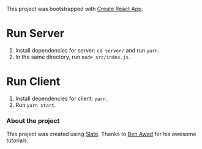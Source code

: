 This project was bootstrapped with [Create React App](https://github.com/facebook/create-react-app).  

# Run Server

1. Install dependencies for server: `cd server/` and run `yarn`.  
2. In the same directory, run `node src/index.js`.

# Run Client

1. Install dependencies for client: `yarn`.
2. Run `yarn start`.


### About the project

This project was created using [Slate](https://github.com/ianstormtaylor/slate). Thanks to [Ben Awad](https://www.youtube.com/playlist?list=PLN3n1USn4xllb05dQVmRbVtGP2aM4seVq) for his awesome tutorials.